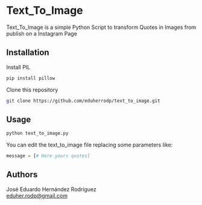 # Text_To_Image

Text_To_Image is a simple Python Script to transform Quotes in Images from publish on a Instagram Page

## Installation

Install PIL
```bash
pip install pillow
```
Clone this repository
```bash
git clone https://github.com/eduherrodp/text_to_image.git
```
## Usage

```bash
python text_to_image.py
```

You can edit the text_to_image file replacing some parameters like:
```python
message = [# Here yours quotes]
```
## Authors
José Eduardo Hernández Rodríguez\
eduher.rodp@gmail.com
